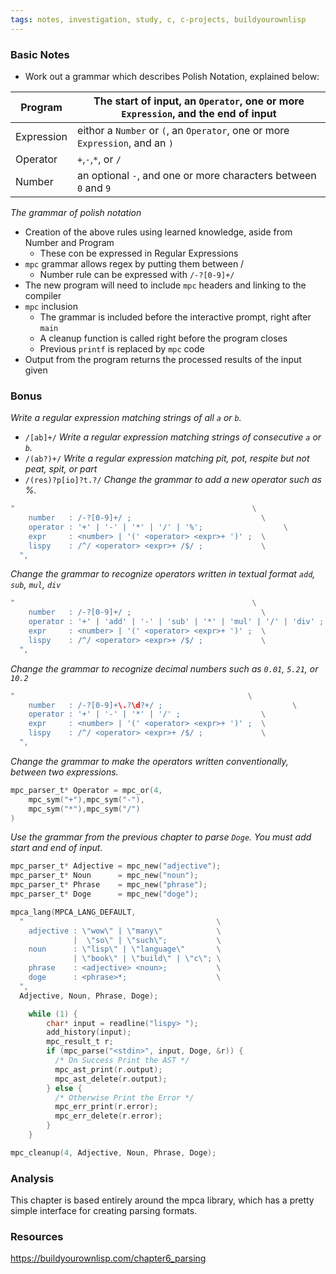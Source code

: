 ```yaml
---
tags: notes, investigation, study, c, c-projects, buildyourownlisp
---
```

### Basic Notes
- Work out a grammar which describes Polish Notation, explained below:

|Program| The start of input, an `Operator`, one or more `Expression`, and the end of input|
|---|---|
|Expression| eithor a `Number` or `(`, an `Operator`, one or more `Expression`, and an `)`|
|Operator|`+`,`-`,`*`, or `/`|
|Number|an optional `-`, and one or more characters between `0` and `9` |
*The grammar of polish notation*

- Creation of the above rules using learned knowledge, aside from Number and Program
	- These con be expressed in Regular Expressions
- `mpc` grammar allows regex by putting them between /
	- Number rule can be expressed with `/-?[0-9]+/`
- The new program will need to include `mpc` headers and linking to the compiler
- `mpc` inclusion
	- The grammar is included before the interactive prompt, right after `main`
	- A cleanup function is called right before the program closes
	- Previous `printf` is replaced by `mpc` code
- Output from the program returns the processed results of the input given
### Bonus
*Write a regular expression matching strings of all `a` or `b`.*
- `/[ab]+/`
*Write a regular expression matching strings of consecutive `a` or `b`.*
- `/(ab?)+/`
*Write a regular expression matching pit, pot, respite but not peat, spit, or part*
- `/(res)?p[io]?t.?/` 
*Change the grammar to add a new operator such as %.*
```c
"                                                     \
    number   : /-?[0-9]+/ ;                             \
    operator : '+' | '-' | '*' | '/' | '%';                  \
    expr     : <number> | '(' <operator> <expr>+ ')' ;  \
    lispy    : /^/ <operator> <expr>+ /$/ ;             \
  ",
``` 
*Change the grammar to recognize operators written in textual format `add`, `sub`, `mul`, `div`*
```c
"                                                     \
    number   : /-?[0-9]+/ ;                             \
    operator : '+' | 'add' | '-' | 'sub' | '*' | 'mul' | '/' | 'div' ; \
    expr     : <number> | '(' <operator> <expr>+ ')' ;  \
    lispy    : /^/ <operator> <expr>+ /$/ ;             \
  ",
```
*Change the grammar to recognize decimal numbers such as `0.01`, `5.21`, or `10.2`*
```c
"                                                    \
    number   : /-?[0-9]+\.?\d?+/ ;                             \
    operator : '+' | '-' | '*' | '/' ;                  \
    expr     : <number> | '(' <operator> <expr>+ ')' ;  \
    lispy    : /^/ <operator> <expr>+ /$/ ;             \
  ",
```
*Change the grammar to make the operators written conventionally, between two expressions.*
```c
mpc_parser_t* Operator = mpc_or(4,
	mpc_sym("+"),mpc_sym("-"),
	mpc_sym("*"),mpc_sym("/")
)
```

*Use the grammar from the previous chapter to parse `Doge`. You must add start and end of input.*
```c
mpc_parser_t* Adjective = mpc_new("adjective");
mpc_parser_t* Noun      = mpc_new("noun");
mpc_parser_t* Phrase    = mpc_new("phrase");
mpc_parser_t* Doge      = mpc_new("doge");

mpca_lang(MPCA_LANG_DEFAULT,
  "                                           \
    adjective : \"wow\" | \"many\"            \
              |  \"so\" | \"such\";           \
    noun      : \"lisp\" | \"language\"       \
              | \"book\" | \"build\" | \"c\"; \
    phrase    : <adjective> <noun>;           \
    doge      : <phrase>*;                    \
  ",
  Adjective, Noun, Phrase, Doge);

    while (1) {
        char* input = readline("lispy> ");
        add_history(input);
		mpc_result_t r;
		if (mpc_parse("<stdin>", input, Doge, &r)) {
		  /* On Success Print the AST */
		  mpc_ast_print(r.output);
		  mpc_ast_delete(r.output);
		} else {
		  /* Otherwise Print the Error */
		  mpc_err_print(r.error);
		  mpc_err_delete(r.error);
		}
	}

mpc_cleanup(4, Adjective, Noun, Phrase, Doge);
```
### Analysis
This chapter is based entirely around the mpca library, which has a pretty simple interface for creating parsing formats. 
### Resources
https://buildyourownlisp.com/chapter6_parsing